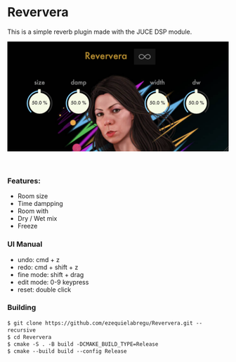# Reververa

This is a simple reverb plugin made with the JUCE DSP module.


<img src="reververa.png" alt="alt text" title="Reververa Plug-in" width="550"/>

&nbsp;

### Features:

* Room size
* Time dampping
* Room with
* Dry / Wet mix
* Freeze

### UI Manual

- undo: cmd + z
- redo: cmd + shift + z
- fine mode: shift + drag
- edit mode: 0-9 keypress
- reset: double click

### Building

```
$ git clone https://github.com/ezequielabregu/Reververa.git --recursive
$ cd Reververa
$ cmake -S . -B build -DCMAKE_BUILD_TYPE=Release
$ cmake --build build --config Release
```
